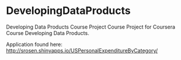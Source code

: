 # DevelopingDataProducts
Developing Data Products Course Project
Course Project for Coursera Course Developing Data Products.

Application found here: http://srosen.shinyapps.io/USPersonalExpenditureByCategory/